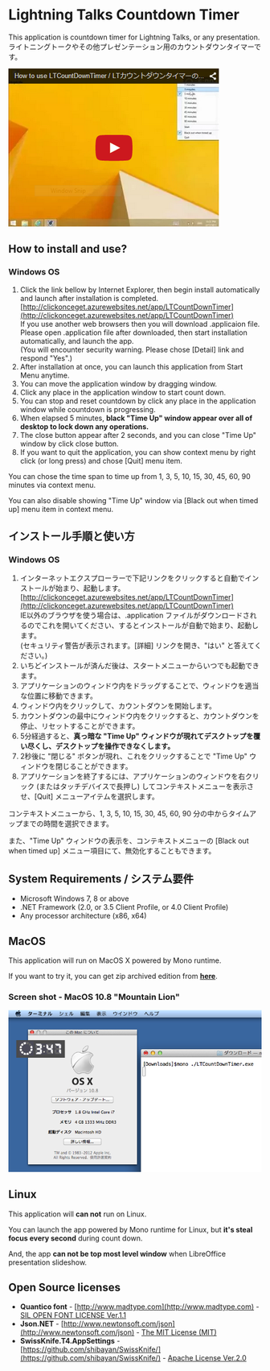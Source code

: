 # Lightning Talks Countdown Timer

This application is countdown timer for Lightning Talks, or any presentation.  
ライトニングトークやその他プレゼンテーション用のカウントダウンタイマーです。

[![Thumbnail of the movie about how to use](contents/thumbnail-of-the-movie-about-howtouse.png)](https://youtu.be/s4M4ew9CtpQ)

## How to install and use?

### Windows OS

1. Click the link bellow by Internet Explorer, then begin install automatically and launch after installation is completed.  
[http://clickonceget.azurewebsites.net/app/LTCountDownTimer](http://clickonceget.azurewebsites.net/app/LTCountDownTimer)  
If you use another web browsers then you will download .applicaion file. Please open .application file after downloaded, then start installation automatically, and launch the app.  
(You will encounter security warning. Please chose [Detail] link and respond "Yes".)
2. After installation at once, you can launch this application from Start Menu anytime.
3. You can move the application window by dragging window.
4. Click any place in the application window to start count down.
5. You can stop and reset countdown by click any place in the application window while countdown is progressing.
6. When elapsed 5 minutes, **black "Time Up" window appear over all of desktop to lock down any operations.**
7. The close button appear after 2 seconds, and you can close "Time Up" window by click close button.
8. If you want to quit the application, you can show context menu by right click (or long press) and chose [Quit] menu item.

You can chose the time span to time up from 1, 3, 5, 10, 15, 30, 45, 60, 90 minutes via context menu.

You can also disable showing "Time Up" window via [Black out when timed up] menu item in context menu.

## インストール手順と使い方

### Windows OS

1. インターネットエクスプローラーで下記リンクをクリックすると自動でインストールが始まり、起動します。  
[http://clickonceget.azurewebsites.net/app/LTCountDownTimer](http://clickonceget.azurewebsites.net/app/LTCountDownTimer)  
IE以外のブラウザを使う場合は、.application ファイルがダウンロードされるのでこれを開いてください、するとインストールが自動で始まり、起動します。  
(セキュリティ警告が表示されます。[詳細] リンクを開き、"はい" と答えてください。)
2. いちどインストールが済んだ後は、スタートメニューからいつでも起動できます。
3. アプリケーションのウィンドウ内をドラッグすることで、ウィンドウを適当な位置に移動できます。
4. ウィンドウ内をクリックして、カウントダウンを開始します。
5. カウントダウンの最中にウィンドウ内をクリックすると、カウントダウンを停止、リセットすることができます。
6. 5分経過すると、**真っ暗な "Time Up" ウィンドウが現れてデスクトップを覆い尽くし、デスクトップを操作できなくします。**
7. 2秒後に "閉じる" ボタンが現れ、これをクリックすることで "Time Up" ウィンドウを閉じることができます。
8. アプリケーションを終了するには、アプリケーションのウィンドウを右クリック (またはタッチデバイスで長押し) してコンテキストメニューを表示させ、[Quit] メニューアイテムを選択します。

コンテキストメニューから、1, 3, 5, 10, 15, 30, 45, 60, 90 分の中からタイムアップまでの時間を選択できます。

また、"Time Up" ウィンドウの表示を、コンテキストメニューの [Black out when timed up] メニュー項目にて、無効化することもできます。

## System Requirements / システム要件

- Microsoft Windows 7, 8 or above
- .NET Framework (2.0, or 3.5 Client Profile, or 4.0 Client Profile)
- Any processor architecture (x86, x64)

## MacOS

This application will run on MacOS X powered by Mono runtime.

If you want to try it, you can get zip archived edition from **[here](https://github.com/jsakamoto/Lightning-Talks-Countdown-Timer/releases)**.

### Screen shot - MacOS 10.8 "Mountain Lion"

![Running LTCountDwonTimer v4 on MacOSX](contents/Running-LTCountDwonTimer-v4-on-MacOSX.png)

## Linux

This application will **can not** run on Linux.

You can launch the app powered by Mono runtime for Linux, but **it's steal focus every second** during count down.

And, the app **can not be top most level window** when LibreOffice presentation slideshow.

## Open Source licenses

- **Quantico font** - [http://www.madtype.com](http://www.madtype.com) - [SIL OPEN FONT LICENSE Ver.1.1](fonts/OFL.txt)
- **Json.NET** - [http://www.newtonsoft.com/json](http://www.newtonsoft.com/json) - [The MIT License (MIT)](https://github.com/JamesNK/Newtonsoft.Json/blob/master/LICENSE.md)
- **SwissKnife.T4.AppSettings** - [https://github.com/shibayan/SwissKnife/](https://github.com/shibayan/SwissKnife/) - [Apache License Ver.2.0](https://github.com/shibayan/SwissKnife/blob/master/LICENSE.md)